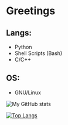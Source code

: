 
# Greetings

## Langs:
- Python
- Shell Scripts (Bash)
- C/C++

## OS:
- GNU/Linux

![My GitHub stats](https://github-readme-stats.vercel.app/api?username=lukasx999&show_icons=true&theme=tokyonight)

[![Top Langs](https://github-readme-stats.vercel.app/api/top-langs/?username=lukasx999)](https://github.com/anuraghazra/github-readme-stats&layout=donut)
